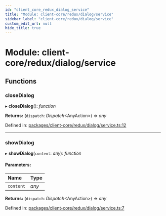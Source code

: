 ```yaml
---
id: "client_core_redux_dialog_service"
title: "Module: client-core/redux/dialog/service"
sidebar_label: "client-core/redux/dialog/service"
custom_edit_url: null
hide_title: true
---
```


# Module: client-core/redux/dialog/service

## Functions

### closeDialog

▸ **closeDialog**(): *function*

**Returns:** (`dispatch`: *Dispatch*<AnyAction\>) => *any*

Defined in: [packages/client-core/redux/dialog/service.ts:12](https://github.com/xr3ngine/xr3ngine/blob/9d253dc38/packages/client-core/redux/dialog/service.ts#L12)

___

### showDialog

▸ **showDialog**(`content`: *any*): *function*

#### Parameters:

Name | Type |
:------ | :------ |
`content` | *any* |

**Returns:** (`dispatch`: *Dispatch*<AnyAction\>) => *any*

Defined in: [packages/client-core/redux/dialog/service.ts:7](https://github.com/xr3ngine/xr3ngine/blob/9d253dc38/packages/client-core/redux/dialog/service.ts#L7)
